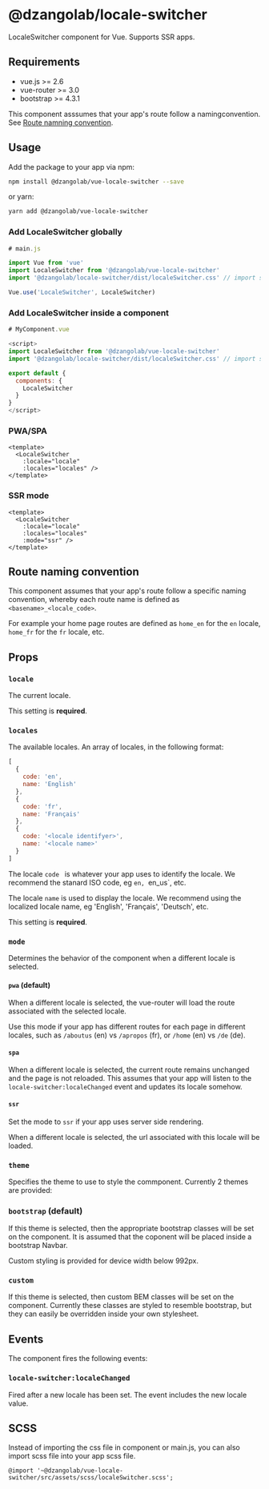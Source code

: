 # @dzangolab/locale-switcher

LocaleSwitcher component for Vue. Supports SSR apps.

## Requirements

* vue.js >= 2.6
* vue-router >= 3.0
* bootstrap >= 4.3.1

This component asssumes that your app's route follow a namingconvention. See [Route namning convention](#routenamingconvention).

## Usage

Add the package to your app via npm:

``` bash
npm install @dzangolab/vue-locale-switcher --save
```

or yarn:

``` bash
yarn add @dzangolab/vue-locale-switcher
```

### Add LocaleSwitcher globally

``` javascript
# main.js

import Vue from 'vue'
import LocaleSwitcher from '@dzangolab/vue-locale-switcher'
import '@dzangolab/locale-switcher/dist/localeSwitcher.css' // import stylesheet

Vue.use('LocaleSwitcher', LocaleSwitcher)
```

### Add LocaleSwitcher inside a component

```javascript
# MyComponent.vue

<script>
import LocaleSwitcher from '@dzangolab/vue-locale-switcher'
import '@dzangolab/locale-switcher/dist/localeSwitcher.css' // import stylesheet

export default {
  components: {
    LocaleSwitcher
  }
}
</script>
```

### PWA/SPA

```
<template>
  <LocaleSwitcher
    :locale="locale"
    :locales="locales" />
</template>
```

### SSR mode


```
<template>
  <LocaleSwitcher
    :locale="locale"
    :locales="locales"
    :mode="ssr" />
</template>
```

## Route naming convention

This component assumes that your app's route follow a specific naming convention, whereby each route name is defined as `<basename>_<locale_code>`.

For example your home page routes are defined as `home_en` for the `en` locale, `home_fr` for the `fr` locale, etc.

## Props

### `locale`

The current locale.


This setting is **required**.

### `locales`

The available locales. An array of locales, in the following format:

```javascript
[
  {
    code: 'en',
    name: 'English'
  },
  {
    code: 'fr',
    name: 'Français'
  },
  {
    code: '<locale identifyer>',
    name: '<locale name>'
  }
]
```

The locale `code ` is whatever your app uses to identify the locale. We recommend the stanard ISO code, eg `en, `en_us`,  etc.

The locale `name` is used to display the locale. We recommend using the localized locale name, eg 'English', 'Français', 'Deutsch', etc.

This setting is **required**.

### `mode`

Determines the behavior of the component when a different locale is selected.


#### `pwa` (default)

When a different locale is selected, the vue-router will load the route associated with the selected locale.

Use this mode if your app has different routes for each page in different locales, such as `/aboutus` (en) vs `/apropos` (fr), or `/home` (en) vs `/de` (de).


#### `spa`

When a different locale is selected, the current route remains unchanged and the page is not reloaded. This assumes that your app will listen to the `locale-switcher:localeChanged` event and updates its locale somehow.

#### `ssr`

Set the mode to `ssr` if your app uses server side rendering.

When a different locale is selected, the url associated with this locale will be loaded.

### `theme`

Specifies the theme to use to style the commponent. Currently 2 themes are provided:

### `bootstrap` (default)

If this theme is selected, then the appropriate bootstrap classes will be set on the component. It is assumed that the coponent will be placed inside a bootstrap Navbar.

Custom styling is provided for device width below 992px.


### `custom`

If this theme is selected, then custom BEM classes will be set on the component. Currently these classes are styled to resemble bootstrap, but they can easily be overridden inside your own stylesheet.


## Events

The component fires the following events:

### `locale-switcher:localeChanged`

Fired after a new locale has been set. The event includes the new locale value.

## SCSS

Instead of importing the css file in component or main.js, you can also import scss file into your app scss file.

```
@import '~@dzangolab/vue-locale-switcher/src/assets/scss/localeSwitcher.scss';
```
